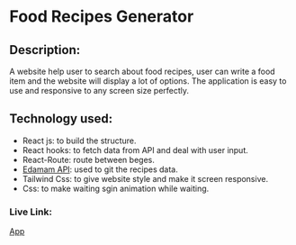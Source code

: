 # Food Recipes Generator
## Description: 
A website help user to search about food recipes, user can write a food item and the website will display a lot of options.
The application is easy to use and responsive to any screen size perfectly.
## Technology used:
+ React js: to build the structure.
+ React hooks: to fetch data from API and deal with user input.
+ React-Route: route between beges.
+ [Edamam API](https://developer.edamam.com/edamam-docs-recipe-api): used to git the recipes data.
+ Tailwind Css: to give website style and make it screen responsive.
+ Css: to make waiting sgin animation while waiting.
### Live Link:
[App](https://almahamans.github.io/food-recipes/)

